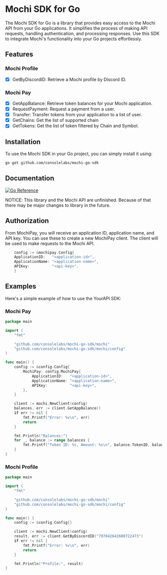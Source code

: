 # Mochi SDK for Go

The Mochi SDK for Go is a library that provides easy access to the Mochi API from your Go applications. It simplifies the process of making API requests, handling authentication, and processing responses. Use this SDK to integrate Mochi's functionality into your Go projects effortlessly.

## Features

### Mochi Profile
- [x] GetByDiscordID: Retrieve a Mochi profile by Discord ID.

### Mochi Pay
- [x] GetAppBalance: Retrieve token balances for your Mochi application.
- [x] RequestPayment: Request a payment from a user.
- [x] Transfer: Transfer tokens from your application to a list of user.
- [x] GetChains: Get the list of supported chain
- [x] GetTokens: Get the list of token filtered by Chain and Symbol.

## Installation

To use the Mochi SDK in your Go project, you can simply install it using:

```bash
go get github.com/consolelabs/mochi-go-sdk
```

## Documentation
[![Go Reference](https://pkg.go.dev/badge/github.com/consolelabs/mochi-go-sdk/mochi.svg)](https://pkg.go.dev/github.com/consolelabs/mochi-go-sdk/mochi)

NOTICE: This library and the Mochi API are unfinished. Because of that there may be major changes to library in the future.

## Authorization
From MochiPay, you will receive an application ID, application name, and API key. You can use these to create a new MochiPay client. The client will be used to make requests to the Mochi API.
```go
    config := &mochipay.Config{
	ApplicationID:   "<application-id>",
	ApplicationName: "<application-name>",
	APIKey:          "<api-key>",
    }
```

## Examples
Here's a simple example of how to use the YourAPI SDK:
### Mochi Pay
```go
package main

import (
	"fmt"

	"github.com/consolelabs/mochi-go-sdk/mochi"
	"github.com/consolelabs/mochi-go-sdk/mochi/config"
)

func main() {
	config := &config.Config{
		MochiPay: config.MochiPay{
			ApplicationID:   "<application-id>",
			ApplicationName: "<application-name>",
			APIKey:          "<api-key>",
		},
	}

	client := mochi.NewClient(config)
	balances, err := client.GetAppBalance()
	if err != nil {
		fmt.Printf("Error: %v\n", err)
		return
	}

	fmt.Println("Balances:")
	for _, balance := range balances {
		fmt.Printf("Token ID: %s, Amount: %s\n", balance.TokenID, balance.Amount)
	}
}


```

### Mochi Profile
```go
package main

import (
	"fmt"

	"github.com/consolelabs/mochi-go-sdk/mochi"
	"github.com/consolelabs/mochi-go-sdk/mochi/config"
)

func main() {
	config := &config.Config{}

	client := mochi.NewClient(config)
	result, err := client.GetByDiscordID("797042642600722473")
	if err != nil {
		fmt.Printf("Error: %v\n", err)
		return
	}

	fmt.Println("Profile:", result)
}


```